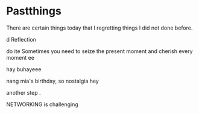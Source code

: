 # Pastthings

There are certain things today that I regretting things I did not done before.

d
Reflection


do ite
Sometimes you need to seize the present moment and cherish every moment ee


hay buhayeee

nang mia's birthday, so nostalgia
hey


another step .

NETWORKING is challenging 

